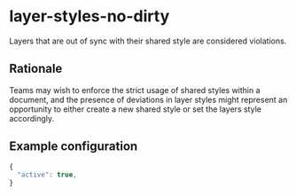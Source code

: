# layer-styles-no-dirty

Layers that are out of sync with their shared style are considered violations.

## Rationale

Teams may wish to enforce the strict usage of shared styles within a document, and the presence of
deviations in layer styles might represent an opportunity to either create a new shared style or set
the layers style accordingly.

## Example configuration

```js
{
  "active": true,
}
```
